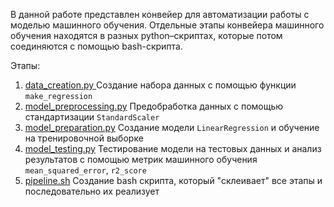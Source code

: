 В данной работе представлен конвейер для автоматизации работы с моделью машинного обучения. 
Отдельные этапы конвейера машинного обучения находятся в разных python–скриптах, которые потом соединяются 
с помощью bash-скрипта.

Этапы:
1. [data_creation.py ]()Создание набора данных с помощью функции `make_regression`
2. [model_preprocessing.py]() Предобработка данных с помощью стандартизации `StandardScaler`
3. [model_preparation.py]() Создание модели `LinearRegression` и обучение на тренировочной выборке
4. [model_testing.py]() Тестирование модели на тестовых данных и анализ результатов с помощью метрик машинного обучения `mean_squared_error`, `r2_score`
5. [pipeline.sh](pipeline.sh) Создание bash скрипта, который "склеивает" все этапы и последовательно их реализует